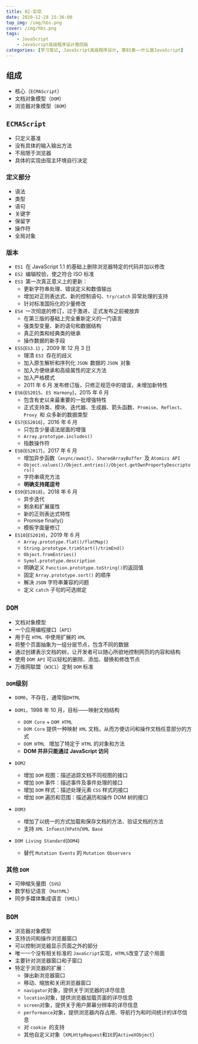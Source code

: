 ```yaml
---
title: 02-实现
date: 2020-12-28 15:36:00
top_img: /img/hbs.png
cover: /img/hbs.png
tags:
	- JavaScript
	- JavaScript高级程序设计第四版
categories: [学习笔记, JavaScript高级程序设计, 第01章——什么是JavaScript]
---
```


## 组成

- 核心（`ECMAScript`）
- 文档对象模型（`DOM`）
- 浏览器对象模型（`BOM`）

## `ECMAScript`

- 只定义基准
- 没有具体的输入输出方法
- 不局限于浏览器
- 具体的实现由宿主环境自行决定

### 定义部分

- 语法
- 类型
- 语句
- 关键字
- 保留字
- 操作符
- 全局对象

### 版本

- `ES1 `在 JavaScript 1.1 的基础上删除浏览器特定的代码并加以修改
- `ES2 `编辑校验，使之符合 ISO 标准
- `ES3 `第一次真正意义上的更新：
  - 更新字符串处理、错误定义和数值输出
  - 增加对正则表达式、新的控制语句、`try/catch` 异常处理的支持
  - 针对标准国际化的少量修改
- `ES4 `一次彻底的修订，过于激进，正式发布之前被放弃
  - 在第三版的基础上完全重新定义的一门语言
  - 强类型变量、新的语句和数据结构
  - 真正的类和经典类的继承
  - 操作数据的新手段
- `ES5`(`ES3.1`) ，2009 年 12 月 3 日
  - 理清 `ES3 `存在的歧义
  - 加入原生解析和序列化 `JSON `数据的 `JSON `对象
  - 加入方便继承和高级属性的定义方法
  - 加入严格模式
  - 2011 年 6 月 发布修订版，只修正规范中的错误，未增加新特性
- `ES6`(`ES2015`、`ES Harmony`)，2015 年 6 月
  - 包含有史以来最重要的一批增强特性
  - 正式支持类、模块、迭代器、生成器、箭头函数、`Promise`、`Reflect`、`Proxy `和 众多新的数据类型
- `ES7`(`ES2016`)，2016 年 6 月
  - 只包含少量语法层面的增强
  - `Array.prototype.includes()`
  - 指数操作符
- `ES8`(`ES2017`)，2017 年 6 月
  - 增加异步函数（`async/await`）、`SharedArrayBuffer `及 `Atomics API`
  - `Object.values()/Object.entries()/Object.getOwnPropertyDescriptors()`
  - 字符串填充方法
  - **明确支持尾逗号**
- `ES9`(`ES2018`)，2018 年 6 月
  - 异步迭代
  - 剩余和扩展属性
  - 新的正则表达式特性
  - Promise finally()
  - 模板字面量修订
- `ES10`(`ES2019`)，2019 年 6 月
  - `Array.prototype.flat()/flatMap()`
  - `String.prototype.trimStart()/trimEnd()`
  - `Object.fromEntries()`
  - `Symol.prototype.description`
  - 明确定义 `Function.prototype.toString()`的返回值
  - 固定 `Array.prototype.sort()` 的顺序
  - 解决 `JSON` 字符串兼容的问题
  - 定义 `catch` 子句的可选绑定

## `DOM`

- 文档对象模型
- 一个应用编程接口（`API`）
- 用于在 `HTML `中使用扩展的 `XML` 
- 将整个页面抽象为一组分层节点，包含不同的数据
- 通过创建表示文档的树，让开发者可以随心所欲地控制网页的内容和结构
- 使用 `DOM API` 可以轻松的删除、添加、替换和修改节点
- 万维网联盟（`W3C1`）定制 `DOM` 标准

### `DOM`级别

- `DOM0`，不存在，通常指`DHTML`

- `DOM1`，1998 年 10 月，目标——映射文档结构
  - `DOM Core` + `DOM HTML `
  - `DOM Core` 提供一种映射 `XML` 文档，从而方便访问和操作文档任意部分的方式
  - `DOM HTML ` 增加了特定于 `HTML` 的对象和方法
  - **DOM 并非只能通过 JavaScript 访问**
- `DOM2` 
  - 增加 `DOM` 视图：描述追踪文档不同视图的接口
  - 增加 `DOM` 事件：描述事件及事件处理的接口
  - 增加 `DOM` 样式：描述处理元素 `CSS` 样式的接口
  - 增加 `DOM` 遍历和范围：描述遍历和操作 DOM 树的接口
- `DOM3`
  - 增加了以统一的方式加载和保存文档的方法、验证文档的方法
  - 支持 `XML Infoest`/`XPath`/`XML Base`
- `DOM Living Standard`(`DOM4`)
  - 替代 `Mutation Events` 的 `Mutation Observers`

### 其他 `DOM`

- 可伸缩矢量图（`SVG`)
- 数学标记语言（`MathML`）
- 同步多媒体集成语言（`SMIL`）

## `BOM`

- 浏览器对象模型
- 支持访问和操作浏览器窗口
- 可以控制浏览器显示页面之外的部分
- 唯一一个没有相关标准的 `JavaScript`实现，`HTML5`改变了这个局面
- 主要针对浏览器窗口和子窗口
- 特定于浏览器的扩展：
  - 弹出新浏览器窗口
  - 移动、缩放和关闭浏览器窗口
  - `navigator`对象，提供关于浏览器的详尽信息
  - `location`对象，提供浏览器加载页面的详尽信息
  - `screen`对象，提供关于用户屏幕分辨率的详尽信息
  - `performance`对象，提供浏览器内存占用、导航行为和时间统计的详尽信息
  - 对 `cookie `的支持
  - 其他自定义对象（`XMLHttpRequest`和`IE`的`ActiveXObject`）